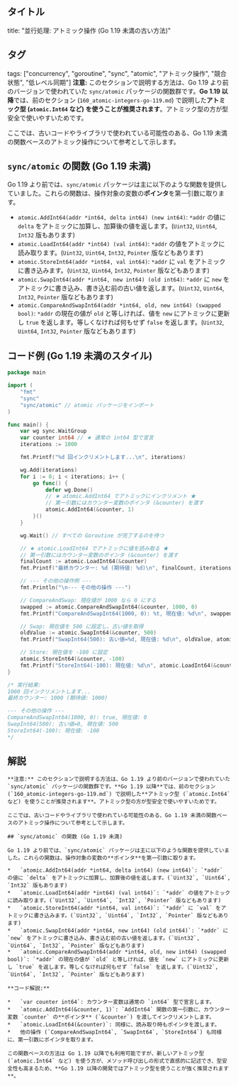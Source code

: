 ## タイトル
title: "並行処理: アトミック操作 (Go 1.19 未満の古い方法)"
## タグ
tags: ["concurrency", "goroutine", "sync", "atomic", "アトミック操作", "競合状態", "低レベル同期"]
**注意:** このセクションで説明する方法は、Go 1.19 より前のバージョンで使われていた `sync/atomic` パッケージの関数群です。**Go 1.19 以降**では、前のセクション (`160_atomic-integers-go-119.md`) で説明した**アトミック型 (`atomic.Int64` など) を使うことが推奨されます**。アトミック型の方が型安全で使いやすいためです。

ここでは、古いコードやライブラリで使われている可能性のある、Go 1.19 未満の関数ベースのアトミック操作について参考として示します。

## `sync/atomic` の関数 (Go 1.19 未満)

Go 1.19 より前では、`sync/atomic` パッケージは主に以下のような関数を提供していました。これらの関数は、操作対象の変数の**ポインタ**を第一引数に取ります。

*   `atomic.AddInt64(addr *int64, delta int64) (new int64)`: `*addr` の値に `delta` をアトミックに加算し、加算後の値を返します。(`Uint32`, `Uint64`, `Int32` 版もあります)
*   `atomic.LoadInt64(addr *int64) (val int64)`: `*addr` の値をアトミックに読み取ります。(`Uint32`, `Uint64`, `Int32`, `Pointer` 版などもあります)
*   `atomic.StoreInt64(addr *int64, val int64)`: `*addr` に `val` をアトミックに書き込みます。(`Uint32`, `Uint64`, `Int32`, `Pointer` 版などもあります)
*   `atomic.SwapInt64(addr *int64, new int64) (old int64)`: `*addr` に `new` をアトミックに書き込み、書き込む前の古い値を返します。(`Uint32`, `Uint64`, `Int32`, `Pointer` 版などもあります)
*   `atomic.CompareAndSwapInt64(addr *int64, old, new int64) (swapped bool)`: `*addr` の現在の値が `old` と等しければ、値を `new` にアトミックに更新し `true` を返します。等しくなければ何もせず `false` を返します。(`Uint32`, `Uint64`, `Int32`, `Pointer` 版などもあります)

## コード例 (Go 1.19 未満のスタイル)

```go title="関数ベースのアトミック操作 (Go < 1.19)"
package main

import (
	"fmt"
	"sync"
	"sync/atomic" // atomic パッケージをインポート
)

func main() {
	var wg sync.WaitGroup
	var counter int64 // ★ 通常の int64 型で宣言
	iterations := 1000

	fmt.Printf("%d 回インクリメントします...\n", iterations)

	wg.Add(iterations)
	for i := 0; i < iterations; i++ {
		go func() {
			defer wg.Done()
			// ★ atomic.AddInt64 でアトミックにインクリメント ★
			// 第一引数にはカウンター変数のポインタ (&counter) を渡す
			atomic.AddInt64(&counter, 1)
		}()
	}

	wg.Wait() // すべての Goroutine が完了するのを待つ

	// ★ atomic.LoadInt64 でアトミックに値を読み取る ★
	// 第一引数にはカウンター変数のポインタ (&counter) を渡す
	finalCount := atomic.LoadInt64(&counter)
	fmt.Printf("最終カウンター: %d (期待値: %d)\n", finalCount, iterations)

	// --- その他の操作例 ---
	fmt.Println("\n--- その他の操作 ---")

	// CompareAndSwap: 現在値が 1000 なら 0 にする
	swapped := atomic.CompareAndSwapInt64(&counter, 1000, 0)
	fmt.Printf("CompareAndSwapInt64(1000, 0): %t, 現在値: %d\n", swapped, atomic.LoadInt64(&counter))

	// Swap: 現在値を 500 に設定し、古い値を取得
	oldValue := atomic.SwapInt64(&counter, 500)
	fmt.Printf("SwapInt64(500): 古い値=%d, 現在値: %d\n", oldValue, atomic.LoadInt64(&counter))

	// Store: 現在値を -100 に設定
	atomic.StoreInt64(&counter, -100)
	fmt.Printf("StoreInt64(-100): 現在値: %d\n", atomic.LoadInt64(&counter))
}

/* 実行結果:
1000 回インクリメントします...
最終カウンター: 1000 (期待値: 1000)

--- その他の操作 ---
CompareAndSwapInt64(1000, 0): true, 現在値: 0
SwapInt64(500): 古い値=0, 現在値: 500
StoreInt64(-100): 現在値: -100
*/
```

## 解説
```text
**注意:** このセクションで説明する方法は、Go 1.19 より前のバージョンで使われていた `sync/atomic` パッケージの関数群です。**Go 1.19 以降**では、前のセクション (`160_atomic-integers-go-119.md`) で説明した**アトミック型 (`atomic.Int64` など) を使うことが推奨されます**。アトミック型の方が型安全で使いやすいためです。

ここでは、古いコードやライブラリで使われている可能性のある、Go 1.19 未満の関数ベースのアトミック操作について参考として示します。

## `sync/atomic` の関数 (Go 1.19 未満)

Go 1.19 より前では、`sync/atomic` パッケージは主に以下のような関数を提供していました。これらの関数は、操作対象の変数の**ポインタ**を第一引数に取ります。

*   `atomic.AddInt64(addr *int64, delta int64) (new int64)`: `*addr` の値に `delta` をアトミックに加算し、加算後の値を返します。(`Uint32`, `Uint64`, `Int32` 版もあります)
*   `atomic.LoadInt64(addr *int64) (val int64)`: `*addr` の値をアトミックに読み取ります。(`Uint32`, `Uint64`, `Int32`, `Pointer` 版などもあります)
*   `atomic.StoreInt64(addr *int64, val int64)`: `*addr` に `val` をアトミックに書き込みます。(`Uint32`, `Uint64`, `Int32`, `Pointer` 版などもあります)
*   `atomic.SwapInt64(addr *int64, new int64) (old int64)`: `*addr` に `new` をアトミックに書き込み、書き込む前の古い値を返します。(`Uint32`, `Uint64`, `Int32`, `Pointer` 版などもあります)
*   `atomic.CompareAndSwapInt64(addr *int64, old, new int64) (swapped bool)`: `*addr` の現在の値が `old` と等しければ、値を `new` にアトミックに更新し `true` を返します。等しくなければ何もせず `false` を返します。(`Uint32`, `Uint64`, `Int32`, `Pointer` 版などもあります)

**コード解説:**

*   `var counter int64`: カウンター変数は通常の `int64` 型で宣言します。
*   `atomic.AddInt64(&counter, 1)`: `AddInt64` 関数の第一引数に、カウンター変数 `counter` の**ポインタ** (`&counter`) を渡してインクリメントします。
*   `atomic.LoadInt64(&counter)`: 同様に、読み取り時もポインタを渡します。
*   他の操作 (`CompareAndSwapInt64`, `SwapInt64`, `StoreInt64`) も同様に、第一引数にポインタを取ります。

この関数ベースの方法は Go 1.19 以降でも利用可能ですが、新しいアトミック型 (`atomic.Int64` など) を使う方が、メソッド呼び出しの形式で直感的に記述でき、型安全性も高まるため、**Go 1.19 以降の開発ではアトミック型を使うことが強く推奨されます**。